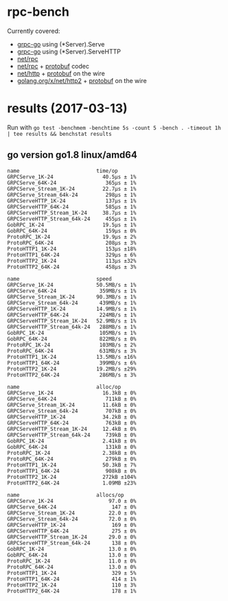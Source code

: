 rpc-bench
=========

Currently covered:
- [grpc-go](https://github.com/grpc/grpc-go) using (*Server).Serve
- [grpc-go](https://github.com/grpc/grpc-go) using (*Server).ServeHTTP
- [net/rpc](http://godoc.org/net/rpc)
- [net/rpc](http://godoc.org/net/rpc) + [protobuf](https://github.com/gogo/protobuf) codec
- [net/http](http://godoc.org/net/http) + [protobuf](https://github.com/gogo/protobuf) on the wire
- [golang.org/x/net/http2](https://godoc.org/golang.org/x/net/http2) + [protobuf](https://github.com/gogo/protobuf) on the wire

results (2017-03-13)
====================
Run with `go test -benchmem -benchtime 5s -count 5 -bench . -timeout 1h | tee results && benchstat results`

## go version go1.8 linux/amd64

```
name                         time/op
GRPCServe_1K-24                40.5µs ± 1%
GRPCServe_64K-24                365µs ± 1%
GRPCServe_Stream_1K-24         22.7µs ± 1%
GRPCServe_Stream_64k-24         298µs ± 1%
GRPCServeHTTP_1K-24             137µs ± 1%
GRPCServeHTTP_64K-24            585µs ± 1%
GRPCServeHTTP_Stream_1K-24     38.7µs ± 1%
GRPCServeHTTP_Stream_64k-24     455µs ± 1%
GobRPC_1K-24                   19.5µs ± 1%
GobRPC_64K-24                   159µs ± 0%
ProtoRPC_1K-24                 19.9µs ± 2%
ProtoRPC_64K-24                 208µs ± 3%
ProtoHTTP1_1K-24                153µs ±18%
ProtoHTTP1_64K-24               329µs ± 6%
ProtoHTTP2_1K-24                113µs ±32%
ProtoHTTP2_64K-24               458µs ± 3%

name                         speed
GRPCServe_1K-24              50.5MB/s ± 1%
GRPCServe_64K-24              359MB/s ± 1%
GRPCServe_Stream_1K-24       90.3MB/s ± 1%
GRPCServe_Stream_64k-24       439MB/s ± 1%
GRPCServeHTTP_1K-24          14.9MB/s ± 1%
GRPCServeHTTP_64K-24          224MB/s ± 1%
GRPCServeHTTP_Stream_1K-24   52.9MB/s ± 1%
GRPCServeHTTP_Stream_64k-24   288MB/s ± 1%
GobRPC_1K-24                  105MB/s ± 1%
GobRPC_64K-24                 822MB/s ± 0%
ProtoRPC_1K-24                103MB/s ± 2%
ProtoRPC_64K-24               631MB/s ± 3%
ProtoHTTP1_1K-24             13.5MB/s ±16%
ProtoHTTP1_64K-24             399MB/s ± 6%
ProtoHTTP2_1K-24             19.2MB/s ±29%
ProtoHTTP2_64K-24             286MB/s ± 3%

name                         alloc/op
GRPCServe_1K-24                16.3kB ± 0%
GRPCServe_64K-24                711kB ± 0%
GRPCServe_Stream_1K-24         11.6kB ± 0%
GRPCServe_Stream_64k-24         707kB ± 0%
GRPCServeHTTP_1K-24            34.2kB ± 0%
GRPCServeHTTP_64K-24            763kB ± 0%
GRPCServeHTTP_Stream_1K-24     12.4kB ± 0%
GRPCServeHTTP_Stream_64k-24     739kB ± 0%
GobRPC_1K-24                   2.41kB ± 0%
GobRPC_64K-24                   131kB ± 0%
ProtoRPC_1K-24                 2.38kB ± 0%
ProtoRPC_64K-24                 279kB ± 0%
ProtoHTTP1_1K-24               50.3kB ± 7%
ProtoHTTP1_64K-24               908kB ± 0%
ProtoHTTP2_1K-24               272kB ±104%
ProtoHTTP2_64K-24              1.09MB ±23%

name                         allocs/op
GRPCServe_1K-24                  97.0 ± 0%
GRPCServe_64K-24                  147 ± 0%
GRPCServe_Stream_1K-24           22.0 ± 0%
GRPCServe_Stream_64k-24          72.0 ± 0%
GRPCServeHTTP_1K-24               169 ± 0%
GRPCServeHTTP_64K-24              275 ± 0%
GRPCServeHTTP_Stream_1K-24       29.0 ± 0%
GRPCServeHTTP_Stream_64k-24       138 ± 0%
GobRPC_1K-24                     13.0 ± 0%
GobRPC_64K-24                    13.0 ± 0%
ProtoRPC_1K-24                   11.0 ± 0%
ProtoRPC_64K-24                  13.0 ± 0%
ProtoHTTP1_1K-24                  329 ± 5%
ProtoHTTP1_64K-24                 414 ± 1%
ProtoHTTP2_1K-24                  110 ± 3%
ProtoHTTP2_64K-24                 178 ± 1%
```
